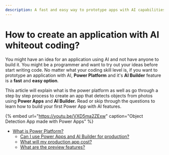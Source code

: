 ```yaml
---
description: A fast and easy way to prototype apps with AI capabilities
---
```


# How to create an application with AI whiteout coding?

You might have an idea for an application using AI and not have anyone to build it. You might be a programmer and want to try out your ideas before start writing code. No matter what your coding skill level is, if you want to prototype an application with AI, **Power Platform** and it's **AI Builder** feature is a **fast** and **easy option**. 

This article will explain what is the power platform as well as go through a step by step process to create an app that detects objects from photos using **Power Apps** and **AI Builder.** Read or skip through the questions to learn how to build your first Power App with AI features.

{% embed url="https://youtu.be/VXD5ma2ZExw" caption="Object Detection App made with Power Apps" %}



* [What is Power Platform?](what-is-power-platform.md)
  * [Can I use Power Apps and AI Builder for production?](what-is-power-platform.md#can-i-use-power-apps-and-ai-builder-for-production)
  * [What will my production app cost?](what-is-power-platform.md#what-will-my-production-app-cost)
  * [What are the preview features?](what-is-power-platform.md#what-are-the-preview-features)

#### 



